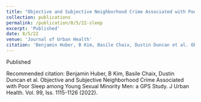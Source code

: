 ```yaml
---
title: "Objective and Subjective Neighborhood Crime Associated with Poor Sleep among Young Sexual Minority Men: a GPS Study"
collection: publications
permalink: /publication/8/5/22-sleep
excerpt: 'Published'
date: 8/5/22
venue: 'Journal of Urban Health'
citation: 'Benjamin Huber, B Kim, Basile Chaix, Dustin Duncan et al. Objective and Subjective Neighborhood Crime Associated with Poor Sleep among Young Sexual Minority Men: a GPS Study. J Urban Health. Vol. 99, Iss. 1115-1126 (2022). '
---
```

Published

Recommended citation: Benjamin Huber, B Kim, Basile Chaix, Dustin Duncan et al. Objective and Subjective Neighborhood Crime Associated with Poor Sleep among Young Sexual Minority Men: a GPS Study. J Urban Health. Vol. 99, Iss. 1115-1126 (2022). 